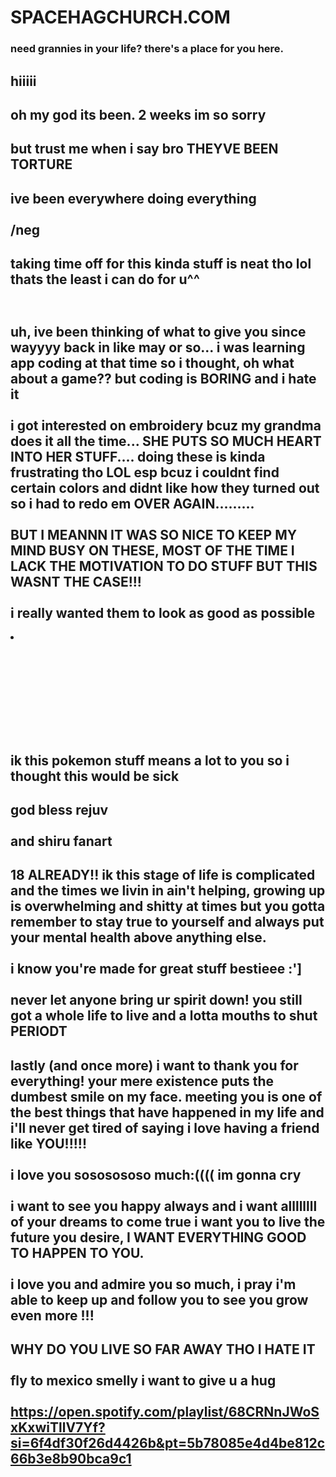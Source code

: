 <!DOCTYPE html>
<html lang="en">
<head>
    <meta charset="UTF-8">
    <meta name="viewport" content="width=device-width, initial-scale=1.0">
    <title>shiru18</title>
    <link rel="stylesheet" href="">
    <link rel="icon" type="image/x-icon" href="pink_creature.png"> 
</head>
<body>
    <div class="title">
            <h1>SPACEHAGCHURCH.COM</h1>
            <h3>need grannies in your life? there's a place for you here.</h3>
    </div>
    <div class="layerone">
        <h2>
            hiiiii
        </h2>
        <h2>
            oh my god its been. 2 weeks im so sorry
        </h2>
        <h2>
            but trust me when i say bro THEYVE BEEN TORTURE
        </h2>
        <h2>
            ive been everywhere doing everything <br> <br>
            /neg
        </h2>
        <h2>
            taking time off for this kinda stuff is neat tho lol
            <br>
            thats the least i can do for u^^ 
        </h2>
        <h2>
            <img class="treee" src="snap1.png" alt="">
        </h2>
        <h2>
            uh, ive been thinking of what to give you since wayyyy back in like
            may or so... i was learning app coding at that time so i thought,
            oh what about a game?? but coding is BORING and i hate it <br> <br>
            i got interested on embroidery bcuz my grandma does it all the time... 
            SHE PUTS SO MUCH HEART INTO HER STUFF.... doing these is kinda frustrating
            tho LOL esp bcuz i couldnt find certain colors and didnt like how they turned out 
            so i had to redo em OVER AGAIN......... <br><br> BUT I MEANNN IT WAS SO NICE TO KEEP
            MY MIND BUSY ON THESE, MOST OF THE TIME I LACK THE MOTIVATION TO DO STUFF 
            BUT THIS WASNT THE CASE!!! <br><br> i really wanted them to look as good as possible <br>
        </h2>
        <li>
            <ul>
                <h2><img src="snap5.png" alt=""></h2>
                <h2><img src="snap6.png" alt=""></h2>
            </ul>
            <ul>
                <h2><img class="treee" src="snap2.png" alt=""></h2>
            </ul>
            <ul>
                <h2><img src="snap3.png" alt=""></h2>
                <h2><img src="snap4.png" alt=""></h2>
            </ul>
        </li>
        <h2>
            ik this pokemon stuff means a lot to you so i thought this would be sick
        </h2>
        <h2>
            god bless rejuv <br><br>
            and shiru fanart
        </h2>
        <h2>
            18 ALREADY!! ik this stage of life is complicated and the times we 
            livin in ain't helping, growing up is overwhelming and shitty at times but you
            gotta remember to stay true to yourself and always put your mental health
            above anything else. <br><br> i know you're made for great stuff bestieee :'] <br><br> never
            let anyone bring ur spirit down! you still got a whole life to live
            and a lotta mouths to shut PERIODT
        </h2>
        <h2>
            lastly (and once more) i want to thank you for everything! your mere
            existence puts the dumbest smile on my face. meeting you is one of the best things 
            that have happened in my life and i'll never get tired of saying i love
            having a friend like YOU!!!!! <br><br> i love you sososososo much:(((( im gonna cry <br><br>
            i want to see you happy always and i want allllllll of your dreams to come
            true i want you to live the future you desire, I WANT EVERYTHING GOOD TO HAPPEN TO YOU. <br><br>
            i love you and admire you so much, i pray i'm able to keep up and follow you
            to see you grow even more !!!
        </h2>
        <h2>
            WHY DO YOU LIVE SO FAR AWAY THO I HATE IT <br><br>
            fly to mexico smelly i want to give u a hug <br><br>
            <a href="https://open.spotify.com/playlist/68CRNnJWoSxKxwiTllV7Yf?si=6f4df30f26d4426b&pt=5b78085e4d4be812c66b3e8b90bca9c1">https://open.spotify.com/playlist/68CRNnJWoSxKxwiTllV7Yf?si=6f4df30f26d4426b&pt=5b78085e4d4be812c66b3e8b90bca9c1</a>
        </h2>
    </div>
</body>
</html>
